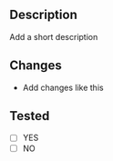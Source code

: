 ## Description
Add a short description

## Changes
- Add changes like this


## Tested
- [ ] YES
- [ ] NO

